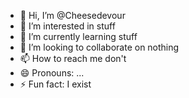- 👋 Hi, I’m @Cheesedevour
- 👀 I’m interested in stuff
- 🌱 I’m currently learning stuff
- 💞️ I’m looking to collaborate on nothing
- 📫 How to reach me don't 
- 😄 Pronouns: ...
- ⚡ Fun fact: I exist

<!---
Cheesedevour/Cheesedevour is a ✨ special ✨ repository because its `README.md` (this file) appears on your GitHub profile.
You can click the Preview link to take a look at your changes.
--->
